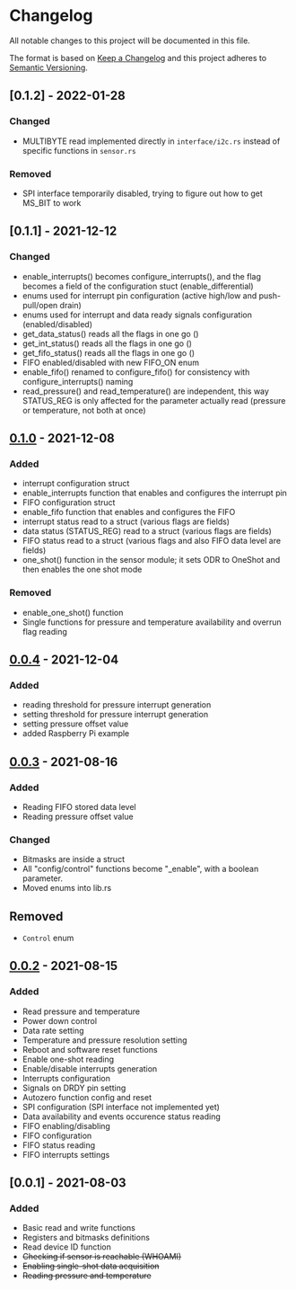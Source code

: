 # Changelog

All notable changes to this project will be documented in this file.

The format is based on [Keep a Changelog](http://keepachangelog.com/en/1.0.0/)
and this project adheres to [Semantic Versioning](http://semver.org/spec/v2.0.0.html).

## [0.1.2] - 2022-01-28

### Changed
- MULTIBYTE read implemented directly in `interface/i2c.rs` instead of specific functions in `sensor.rs`

### Removed
- SPI interface temporarily disabled, trying to figure out how to get MS_BIT to work


## [0.1.1] - 2021-12-12

### Changed
- enable_interrupts() becomes configure_interrupts(), and the flag becomes a field of the configuration stuct (enable_differential)
- enums used for interrupt pin configuration (active high/low and push-pull/open drain)
- enums used for interrupt and data ready signals configuration (enabled/disabled)
- get_data_status() reads all the flags in one go ()
- get_int_status() reads all the flags in one go ()
- get_fifo_status() reads all the flags in one go ()
- FIFO enabled/disabled with new FIFO_ON enum
- enable_fifo() renamed to configure_fifo() for consistency with configure_interrupts() naming
- read_pressure() and read_temperature() are independent, this way STATUS_REG is only affected for the parameter actually read (pressure or temperature, not both at once)


## [0.1.0] - 2021-12-08

### Added
- interrupt configuration struct
- enable_interrupts function that enables and configures the interrupt pin 
- FIFO configuration struct
- enable_fifo function that enables and configures the FIFO 
- interrupt status read to a struct (various flags are fields)
- data status (STATUS_REG) read to a struct (various flags are fields)
- FIFO status read to a struct (various flags and also FIFO data level are fields)
- one_shot() function in the sensor module; it sets ODR to OneShot and then enables the one shot mode

### Removed
- enable_one_shot() function
- Single functions for pressure and temperature availability and overrun flag reading

[0.1.0]: https://github.com/nebelgrau77/lps25hb-rs/releases/tag/v1.0.0

## [0.0.4] - 2021-12-04

### Added
- reading threshold for pressure interrupt generation
- setting threshold for pressure interrupt generation
- setting pressure offset value
- added Raspberry Pi example

[0.0.4]: https://github.com/nebelgrau77/lps25hb-rs/releases/tag/v0.0.4

## [0.0.3] - 2021-08-16

### Added
- Reading FIFO stored data level
- Reading pressure offset value

### Changed
- Bitmasks are inside a struct
- All "config/control" functions become "_enable", with a boolean parameter. 
- Moved enums into lib.rs 

## Removed
- `Control` enum

[0.0.3]: https://github.com/nebelgrau77/lps25hb-rs/releases/tag/v.0.0.3

## [0.0.2] - 2021-08-15

### Added
- Read pressure and temperature
- Power down control
- Data rate setting
- Temperature and pressure resolution setting
- Reboot and software reset functions
- Enable one-shot reading
- Enable/disable interrupts generation
- Interrupts configuration
- Signals on DRDY pin setting
- Autozero function config and reset
- SPI configuration (SPI interface not implemented yet)
- Data availability and events occurence status reading
- FIFO enabling/disabling
- FIFO configuration
- FIFO status reading
- FIFO interrupts settings


[0.0.2]: https://github.com/nebelgrau77/lps25hb-rs/releases/tag/v.0.0.2

## [0.0.1] - 2021-08-03

### Added
- Basic read and write functions
- Registers and bitmasks definitions
- Read device ID function
- ~~Checking if sensor is reachable (WHOAMI)~~
- ~~Enabling single-shot data acquisition~~
- ~~Reading pressure and temperature~~

